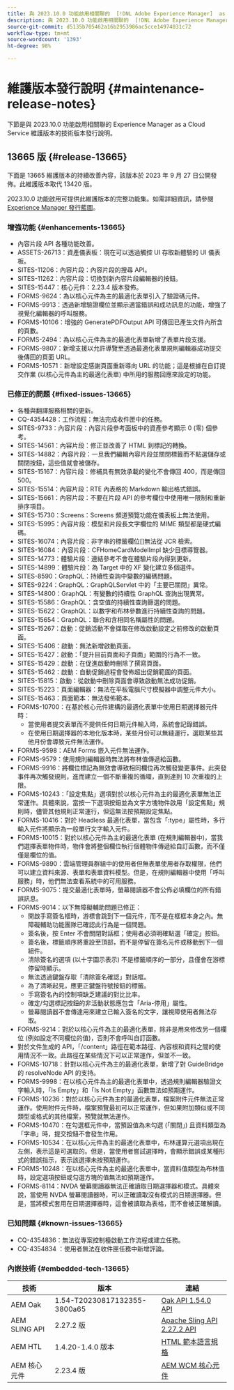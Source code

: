```yaml
---
title: 與 2023.10.0 功能啟用相關聯的  [!DNL Adobe Experience Manager]  as a Cloud Service 維護版本發行說明。
description: 與 2023.10.0 功能啟用相關聯的  [!DNL Adobe Experience Manager]  as a Cloud Service 維護版本發行說明。
source-git-commit: d5135b705462a16b2953986ac5cce14974031c72
workflow-type: tm+mt
source-wordcount: '1393'
ht-degree: 98%

---
```


# 維護版本發行說明 {#maintenance-release-notes}

下節是與 2023.10.0 功能啟用相關聯的 Experience Manager as a Cloud Service 維護版本的技術版本發行說明。

## 13665 版 {#release-13665}

下面是 13665 維護版本的持續改善內容，該版本於 2023 年 9 月 27 日公開發佈。此維護版本取代 13420 版。

2023.10.0 功能啟用可提供此維護版本的完整功能集。如需詳細資訊，請參閱 [Experience Manager 發行藍圖](https://experienceleague.adobe.com/docs/experience-manager-release-information/aem-release-updates/update-releases-roadmap.html)。

### 增強功能 {#enhancements-13665}

* 內容片段 API 各種功能改善。
* ASSETS-26713：資產儀表板：現在可以透過觸控 UI 存取新體驗的 UI 儀表板。
* SITES-11206：內容片段：內容片段的搜尋 API。
* SITES-11262：內容片段：切換到新內容片段編輯器的按鈕。
* SITES-15447：核心元件：2.23.4 版本發佈。
* FORMS-9624：為以核心元件為主的最適化表單引入了驗證碼元件。
* FORMS-9913：透過新增驗證欄位並顯示適當錯誤和成功訊息的功能，增強了視覺化編輯器的呼叫服務。
* FORMS-10106：增強的 GeneratePDFOutput API 可傳回已產生文件內所含的頁數。
* FORMS-2494：為以核心元件為主的最適化表單新增了表單片段支援。
* FORMS-9807：新增支援以允許導覽至透過最適化表單規則編輯器成功提交後傳回的頁面 URL。
* FORMS-10571：新增設定感謝頁面重新導向 URL 的功能；這是根據在自訂提交作業 (以核心元件為主的最適化表單) 中所用的服務回應來設定的功能。

### 已修正的問題 {#fixed-issues-13665}

* 各種與翻譯服務相關的更新。
* CQ-4354428：工作流程：無法完成收件匣中的任務。
* SITES-9733：內容片段：內容片段參考面板中的資產參考顯示 0 (零) 個參考。
* SITES-14561：內容片段：修正並改善了 HTML 到標記的轉換。
* SITES-14882：內容片段：一旦我們編輯內容片段並關閉標籤而不點選儲存或關閉按鈕，這些值就會被儲存。
* SITES-15167：內容片段：修補具有無效承載的變化不會傳回 400，而是傳回 500。
* SITES-15514：內容片段：RTE 內表格的 Markdown 輸出格式錯誤。
* SITES-15661：內容片段：不要在片段 API 的參考欄位中使用唯一限制和重新排序項目。
* SITES-15730：Screens：Screens 頻道預覽功能在儀表板上無法使用。
* SITES-15995：內容片段：模型和片段長文字欄位的 MIME 類型都是硬式編碼。
* SITES-16074：內容片段：非字串的標籤欄位[]無法從 JCR 檢索。
* SITES-16084：內容片段：CFHomeCardModelImpl 缺少目標導覽器。
* SITES-14773：體驗片段：連結參考不會在體驗片段內得到更新。
* SITES-14899：體驗片段：為 Target 中的 XF 變化建立多個選件。
* SITES-8590：GraphQL：持續性查詢中變數的編碼問題。
* SITES-9224：GraphQL：GraphQLServlet 中的「主要已關閉」異常。
* SITES-14800：GraphQL：有變數的持續性 GraphQL 查詢出現異常。
* SITES-15586：GraphQL：含空值的持續性查詢篩選的問題。
* SITES-15622：GraphQL：以數字和布林參數進行持續性查詢的問題。
* SITES-15654：GraphQL：聯合和含相同名稱屬性的問題。
* SITES-15267：啟動：促銷活動不會擷取在修改啟動設定之前修改的啟動頁面。
* SITES-15406：啟動：無法新增啟動頁面。
* SITES-15427：啟動：「提升目前頁面和子頁面」範圍的行為不一致。
* SITES-15429：啟動：在促進啟動時刪除了撰寫頁面。
* SITES-15462：啟動：自動促銷過程會發佈超出促銷範圍的頁面。
* SITES-15815：啟動：從啟動中刪除頁面會導致啟動無法成功促銷。
* SITES-15223：頁面編輯器：無法在平板電腦尺寸模擬器中調整元件大小。
* SITES-15463：頁面範本：無法發佈範本。
* FORMS-10700：在基於核心元件建構的最適化表單中使用日期選擇器元件時：
   * 當使用者提交表單而不提供任何日期元件輸入時，系統會記錄錯誤。
   * 在使用日期選擇器的本地化版本時，某些月份可以無縫運行，選取某些其他月份會導致元件無法運作。
* FORMS-9598：AEM Forms 嵌入元件無法運作。
* FORMS-9579：使用規則編輯器時無法將布林值傳遞給函數。
* FORMS-9916：將欄位標記為無效會導致相同欄位再次觸發變更事件。此突發事件再次觸發規則，進而建立一個不斷重複的循環，直到達到 10 次重複的上限。
* FORMS-10243：「設定焦點」選項對於以核心元件為主的最適化表單無法正常運作。具體來說，當按一下選項按鈕並為文字方塊物件啟用「設定焦點」規則時，儘管其他規則正常運行，但這無法按預期設定焦點。
* FORMS-10416：對於 Headless 最適化表單，當包含「:type」屬性時，多行輸入元件將顯示為一般單行文字輸入元件。
* FORMS-10015：對於以核心元件為主的最適化表單 (在規則編輯器中)，當我們選擇表單物件時，物件會將整個欄位執行個體物件傳遞給自訂函數，而不僅僅是欄位的值。
* FORMS-9890：雲端管理員群組中的使用者但無表單使用者存取權限，他們可以建立資料來源、表單和表單資料模型。但是，在規則編輯器中使用「呼叫服務」時，他們無法查看系統中的可用服務。
* FORMS-9075：提交最適化表單時，螢幕閱讀器不會公佈必填欄位的所有錯誤訊息。
* FORMS-9014：以下無障礙輔助問題已修正：
   * 開啟手寫簽名框時，游標會跳到下一個元件，而不是在框框本身之內。無障礙輔助功能團隊已確認此行為是一個問題。
   * 簽名後，按 Enter 不會關閉對話框；使用者必須明確點選「確定」按鈕。
   * 簽名後，標籤順序將重設至頂部，而不是停留在簽名元件或移動到下一個組件。
   * 清除簽名的選項 (以十字圖示表示) 不是標籤順序的一部分，且僅會在游標停留時顯示。
   * 無法透過鍵盤存取「清除簽名確認」對話框。
   * 為了清晰起見，應更正鍵盤符號按鈕的標籤。
   * 手寫簽名內的控制項缺乏建議的對比比率。
   * 確定/勾選標記按鈕的非活動狀態應包含「Aria-停用」屬性。
   * 螢幕閱讀器不會傳達用來建立已輸入簽名的文字，讓視障使用者無法存取。
* FORMS-9214：對於以核心元件為主的最適化表單，除非是用來修改另一個欄位 (例如設定不同欄位的值)，否則不會呼叫自訂函數。
* 對於文件生成的 API，「/content」路徑在範本路徑、內容根和資料之間的使用情況不一致。此路徑在某些情況下可以正常運作，但並不一致。
* FORMS-10718：針對以核心元件為主的最適化表單，新增了對 GuideBridge 的 resolveNode API 的支持。
* FORMS-9998：在以核心元件為主的最適化表單中，透過規則編輯器驗證文字輸入時，「Is Empty」和「Is Not Empty」函數無法如預期運作。
* FORMS-10236：對於以核心元件為主的最適化表單，檔案附件元件無法正常運作。使用附件元件時，檔案預覽最初可以正常運作，但如果附加類似或不同類型或格式的其他檔案，預覽就無法運作。
* FORMS-10470：在勾選框元件中，當預設值為未勾選 (「關閉」) 且資料類型為「字串」時，提交按鈕不會發生作用。
* FORMS-10534：在以核心元件為主的最適化表單中，布林運算元選項出現在左側，表示這是可選取的。但是，當使用者嘗試選擇時，會顯示錯誤或某種形式的錯誤指示，表示該選擇未按預期運作。
* FORMS-10248：在以核心元件為主的最適化表單中，當資料值類型為布林值時，設定選項按鈕或勾選方塊的值無法如預期運作。
* FORMS-8114：NVDA 螢幕閱讀器無法正確讀取日期選擇器和模式。具體來說，當使用 NVDA 螢幕閱讀器時，可以正確讀取沒有模式的日期選擇器。但是，當將模式套用在日期選擇器時，這會被讀取為表格，而不會被正確解讀。

### 已知問題 {#known-issues-13665}

* CQ-4354836：無法從專案控制檯啟動工作流程或建立任務。
* CQ-4354834 ：使用者無法在收件匣任務中新增評論。

### 內嵌技術 {#embedded-tech-13665}

| 技術 | 版本 | 連結 |
|---|---|---|
| AEM Oak | 1.54-T20230817132355-3800a65 | [Oak API 1.54.0 API](https://www.javadoc.io/doc/org.apache.jackrabbit/oak-api/1.54.0/index.html) |
| AEM SLING API | 2.27.2 版 | [Apache Sling API 2.27.2 API](https://www.javadoc.io/doc/org.apache.sling/org.apache.sling.api/latest/index.html) |
| AEM HTL | 1.4.20-1.4.0 版本 | [HTML 範本語言規格](https://github.com/adobe/htl-spec) |
| AEM 核心元件 | 2.23.4 版 | [AEM WCM 核心元件](https://github.com/adobe/aem-core-wcm-components) |
